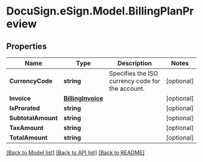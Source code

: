 # DocuSign.eSign.Model.BillingPlanPreview
## Properties

Name | Type | Description | Notes
------------ | ------------- | ------------- | -------------
**CurrencyCode** | **string** | Specifies the ISO currency code for the account. | [optional] 
**Invoice** | [**BillingInvoice**](BillingInvoice.md) |  | [optional] 
**IsProrated** | **string** |  | [optional] 
**SubtotalAmount** | **string** |  | [optional] 
**TaxAmount** | **string** |  | [optional] 
**TotalAmount** | **string** |  | [optional] 

[[Back to Model list]](../README.md#documentation-for-models) [[Back to API list]](../README.md#documentation-for-api-endpoints) [[Back to README]](../README.md)

